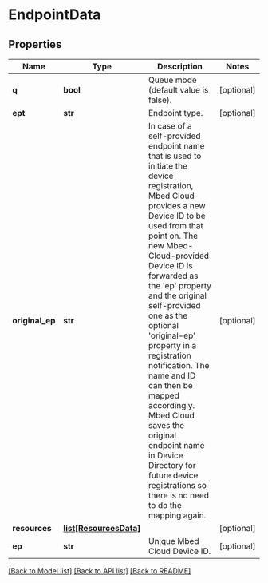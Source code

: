 # EndpointData

## Properties
Name | Type | Description | Notes
------------ | ------------- | ------------- | -------------
**q** | **bool** | Queue mode (default value is false). | [optional] 
**ept** | **str** | Endpoint type. | [optional] 
**original_ep** | **str** | In case of a self-provided endpoint name that is used to initiate the device registration, Mbed Cloud provides a new Device ID to be used from that point on. The new Mbed-Cloud-provided Device ID is forwarded as the &#39;ep&#39; property and the original self-provided one as the optional &#39;original-ep&#39; property in a registration notification. The name and ID can then be mapped accordingly. Mbed Cloud saves the original endpoint name in Device Directory for future device registrations so there is no need to do the mapping again.  | [optional] 
**resources** | [**list[ResourcesData]**](ResourcesData.md) |  | [optional] 
**ep** | **str** | Unique Mbed Cloud Device ID. | [optional] 

[[Back to Model list]](../README.md#documentation-for-models) [[Back to API list]](../README.md#documentation-for-api-endpoints) [[Back to README]](../README.md)



